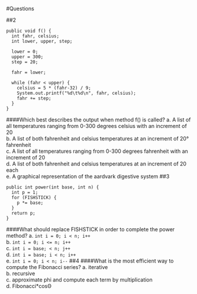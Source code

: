 #Questions

##2
<pre><code>public void f() {
  int fahr, celsius;
  int lower, upper, step;
  
  lower = 0;
  upper = 300;
  step = 20;
  
  fahr = lower;

  while (fahr &#60; upper) {
    celsius = 5 * (fahr-32) / 9;
    System.out.printf("%d\t%d\n", fahr, celsius);
    fahr += step;
  }
}
</code></pre>
####Which best describes the output when method f() is called?
a. A list of all temperatures ranging from 0-300 degrees celsius with an increment of 20<br>
b. A list of both fahrenheit and celsius temperatures at an increment of 20&#176; fahrenheit<br>
c. A list of all temperatures ranging from 0-300 degrees fahrenheit with an increment of 20<br>
d. A list of both fahrenheit and celsius temperatures at an increment of 20 each<br>
e. A graphical representation of the aardvark digestive system 
##3
<pre><code>public int power(int base, int n) {
  int p = 1;  
  for (FISHSTICK) {
    p *= base;
  }
  return p;
}
</pre></code>
####What should replace FISHSTICK in order to complete the power method?
a. `int i = 0; i < n; i++`<br>
b. `int i = 0; i <= n; i++`<br>
c. `int i = base; < n; j++`<br>
d. `int i = base; i < n; i++`<br>
e. `int i = 0; i < n; i--`
##4
####What is the most efficient way to compute the Fibonacci series?
a. iterative<br>
b. recursive<br>
c. approximate phi and compute each term by multiplication<br>
d. Fibonacci*cos&#920;